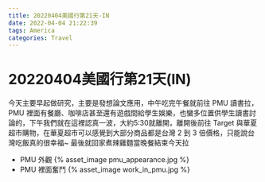 ```yaml
---
title: 20220404美國行第21天-IN
date: 2022-04-04 21:22:39
tags: America
categories: Travel
---
```

# 20220404美國行第21天(IN)

今天主要早起做研究，主要是發想論文應用，中午吃完午餐就前往 PMU 讀書拉，PMU 裡面有餐廳、咖啡店甚至還有遊戲間給學生娛樂，也蠻多位置供學生讀書討論的，下午我們就在這裡認真一波，大約5:30就離開，離開後前往 Target 與華夏超市購物，在華夏超市可以感覺到大部分商品都是台灣 2 到 3 倍價格，只能說台灣吃飯真的很幸福~ 最後就回家煮辣雞麵當晚餐結束今天拉

- PMU 外觀
 {% asset_image pmu_appearance.jpg %}
- PMU 裡面奮鬥
 {% asset_image work_in_pmu.jpg %}
